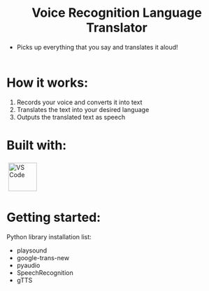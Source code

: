 <h1 align="center"> Voice Recognition Language Translator </h1>

- Picks up everything that you say and translates it aloud!
<br></br>

# How it works:
1. Records your voice and converts it into text
2. Translates the text into your desired language
3. Outputs the translated text as speech

# Built with:
<p>
<img src="https://upload.wikimedia.org/wikipedia/commons/thumb/c/c3/Python-logo-notext.svg/1200px-Python-logo-notext.svg.png" alt="VS Code" height="65" style="vertical-align:top; margin:4px">
</p>

# Getting started:
Python library installation list:
   - playsound
   - google-trans-new
   - pyaudio
   - SpeechRecognition
   - gTTS
